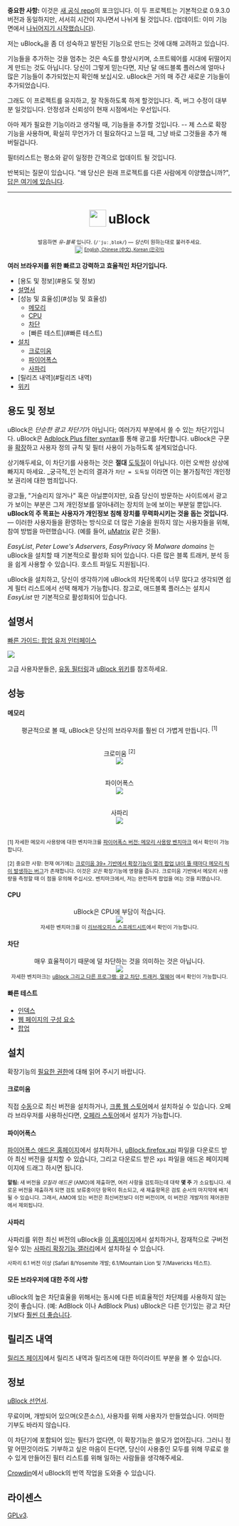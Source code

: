 **중요한 사항:** 이것은 [새 공식 repo](https://github.com/chrisaljoudi/uBlock)의 포크입니다. 이 두 프로젝트는 기본적으로 0.9.3.0 버전과 동일하지만, 서서히 시간이 지나면서 나뉘게 될 것입니다. (업데이트: 이미 기능면에서 [나뉘어지기 시작했습니다](https://github.com/chrisaljoudi/uBlock/issues/1259)).

저는 uBlock₀을 좀 더 성숙하고 발전된 기능으로 만드는 것에 대해 고려하고 있습니다.

기능들을 추가하는 것을 멈추는 것은 속도를 향상시키며, 소프트웨어를 시대에 뒤떨어지게 만드는 것도 아닙니다. 당신이 그렇게 믿는다면, 지난 달 애드블록 플러스에 얼마나 많은 기능들이 추가되었는지 확인해 보십시오. uBlock은 거의 매 주간 새로운 기능들이 추가되었습니다.

그래도 이 프로젝트를 유지하고, 잘 작동하도록 하게 할것입니다. 즉, 버그 수정이 대부분 일것입니다. 안정성과 신뢰성이 현재 시점에서는 우선입니다.

아마 제가 필요한 기능이라고 생각될 때, 기능들을 추가할 것입니다. -- 제 스스로 확장기능을 사용하며, 확실히 무언가가 더 필요하다고 느낄 때, 그냥 바로 그것들을 추가 해버릴겁니다.

필터리스트는 평소와 같이 일정한 간격으로 업데이트 될 것입니다.

반복되는 질문이 있습니다. "왜 당신은 원래 프로젝트를 다른 사람에게 이양했습니까?", [답은 여기에 있습니다](https://github.com/gorhill/uBlock/issues/38#issuecomment-91871802).

*** 

<h1 align="center">
<sub>
<img  src="https://raw.githubusercontent.com/gorhill/uBlock/master/doc/img/icon38@2x.png"
      height="38"
      width="38">
</sub>
uBlock
</h1>
<p align="center">
<sup> <!-- Pronounciation -->
      발음하면 <i>유-블록</i> 입니다. (<code>/ˈjuːˌblɒk/</code>) — <i>당신</i>이 원하는대로 불러주세요.
</sup>
<br>
<sup> <!-- Languages -->
      <img src="https://raw.githubusercontent.com/gorhill/uBlock/master/doc/img/languageicon-36.png" width="18" height="18">
      <sup>
            <a href="https://github.com/gorhill/uBlock/">
            English,          <a href="https://github.com/fang5566/uBlock/blob/master/README.md#-µblock">
            Chinese (中文),    </a> <a href="https://github.com/delightbot/uBlock/blob/master/README.md#ublock">
            Korean (한국어)   </a>
      </sup>
</sup>
</p>


**여러 브라우저를 위한 빠르고 강력하고 효율적인 차단기입니다.**&nbsp;&nbsp;[<img src="https://travis-ci.org/gorhill/uBlock.svg?branch=master" height="12">](https://travis-ci.org/gorhill/uBlock)

* [용도 및 정보](#용도 및 정보)
* [설명서](#설명서)
* [성능 및 효율성](#성능 및 효율성)
  * [메모리](#메모리)
  * [CPU](#CPU)
  * [차단](#차단)
  * [빠른 테스트](#빠른 테스트)
* [설치](#설치)
  * [크로미움](#크로미움)
  * [파이어폭스](#파이어폭스)
  * [사파리](#사파리)
* [릴리즈 내역](#릴리즈 내역)
* [위키](https://github.com/gorhill/uBlock/wiki)

## 용도 및 정보

uBlock은 *단순한 광고 차단기*가 아닙니다; 여러가지 부분에서 쓸 수 있는 차단기입니다. uBlock은 [Adblock Plus filter syntax](https://adblockplus.org/en/filters)를 통해 광고를 차단합니다. uBlock은 구문을 [확장](https://github.com/gorhill/uBlock/wiki/Filter-syntax-extensions)하고 사용자 정의 규칙 및 필터 사용이 가능하도록 설계되었습니다.

상기해두세요, 이 차단기를 사용하는 것은 **절대** [도둑질](https://twitter.com/LeaVerou/status/518154828166725632)이 아닙니다. 이런 오싹한 상상에 빠지지 마세요. _궁극적_인 논리의 결과가 `차단 = 도둑질` 이라면 이는 불가침적인 개인정보 권리에 대한 범죄입니다.

광고들, "거슬리지 않거나" 혹은 아닐뿐이지만, 요즘 당신이 방문하는 사이트에서 광고가 보이는 부분은 그저 개인정보를 알아내려는 장치의 눈에 보이는 부분일 뿐입니다. **uBlock의 주 목표는 사용자가 개인정보 침해 장치를 무력화시키는 것을 돕는 것입니다.** — 이러한 사용자들을 환영하는 방식으로 더 많은 기술을 원하지 않는 사용자들을 위해, 참여 방법을 마련했습니다. (예를 들어, [µMatrix](https://github.com/gorhill/uMatrix) 같은 것들).

_EasyList_, _Peter Lowe's Adservers_, _EasyPrivacy_ 와 _Malware domains_ 는 uBlock을 설치할 때 기본적으로 활성화 되어 있습니다. 다른 많은 블록 트래커, 분석 등을 쉽게 사용할 수 있습니다. 호스트 파일도 지원됩니다.

uBlock을 설치하고, 당신이 생각하기에 uBlock의 차단목록이 너무 많다고 생각되면 쉽게 필터 리스트에서 선택 해제가 가능합니다. 참고로, 애드블록 플러스는 설치시 _EasyList_ 만 기본적으로 활성화되어 있습니다.

## 설명서

[빠른 가이드: 팝업 유저 인터페이스](https://github.com/gorhill/uBlock/wiki/Quick-guide:-popup-user-interface)

<a href="https://github.com/gorhill/uBlock/wiki/Quick-guide:-popup-user-interface"><img src="https://raw.githubusercontent.com/gorhill/uBlock/master/doc/img/popup-1.png" /></a>

고급 사용자분들은, [유동 필터링](https://github.com/gorhill/uBlock/wiki/Dynamic-filtering:-quick-guide)과 [uBlock 위키](https://github.com/gorhill/uBlock/wiki)를 참조하세요.

## 성능

#### 메모리

<div align="center">
평균적으로 볼 때, uBlock은 당신의 브라우저를 훨씬 더 가볍게 만듭니다. <sup>[1]</sup><br><br>

크로미움 <sup>[2]</sup><br>
<img src="https://raw.githubusercontent.com/gorhill/uBlock/master/doc/benchmarks/mem-usage-overall-chart-20141224.png" /><br><br>

파이어폭스<br>
<img src="https://raw.githubusercontent.com/gorhill/uBlock/master/doc/benchmarks/mem-usage-overall-chart-20150205.png" /><br><br>

사파리<br>
<img src="https://raw.githubusercontent.com/gorhill/uBlock/master/doc/benchmarks/mem-usage-overall-chart-safari-20150205.png" /><br><br>

</div>

<sup>[1] 자세한 메모리 사용량에 대한 벤치마크를 <a href="https://github.com/gorhill/uBlock/wiki/Firefox-version:-benchmarking-memory-footprint">파이어폭스 버전: 메모리 사용량 벤치마크</a> 에서 확인이 가능합니다.</sup><br>

<sup>[2] 중요한 사항: 현재 여기에는 [크로미움 39+ 기반에서 확장기능이 열려 팝업 UI이 뜰 때마다 메모리 릭이 발생하는 버그](https://code.google.com/p/chromium/issues/detail?id=441500)가 존재합니다. 이것은 <i>모든</i> 확장기능에 영향을 줍니다. 크로미움 기반에서 메모리 사용량을 측정할 때 이 점을 유의해 주십시오. 벤치마크에서, 저는 완전하게 팝업을 여는 것을 피했습니다.</sup><br>

#### CPU

<p align="center">
uBlock은 CPU에 부담이 적습니다.<br>
<img src="https://raw.githubusercontent.com/gorhill/uBlock/master/doc/benchmarks/cpu-usage-overall-chart-20141226.png" /><br>
<sup>자세한 벤치마크를 이 <a href="https://github.com/gorhill/uBlock/blob/master/doc/benchmarks/cpu-usage-overall-20141226.ods">리브레오피스 스프레드시트</a>에서 확인이 가능합니다.</sup>
</p>

#### 차단

<p align="center">
매우 효율적이기 때문에 덜 차단하는 것을 의미하는 것은 아닙니다.<br>
<img src="https://raw.githubusercontent.com/gorhill/uBlock/master/doc/benchmarks/privex-201502-16.png" /><br>
<sup>자세한 벤치마크는  
<a href="https://github.com/gorhill/uBlock/wiki/%C2%B5Block-and-others:-Blocking-ads,-trackers,-malwares">uBlock 그리고 다른 프로그램: 광고 차단, 트래커, 멀웨어</a> 에서 확인이 가능합니다.
</p>

#### 빠른 테스트

- [인덱스](http://raymondhill.net/ublock/tests.html)
- [웹 페이지의 구성 요소](http://raymondhill.net/ublock/tiles1.html)
- [팝업](http://raymondhill.net/ublock/popup.html)

## 설치

확장기능의 [필요한 권한](https://github.com/gorhill/uBlock/wiki/About-the-required-permissions)에 대해 읽어 주시기 바랍니다. 

#### 크로미움

직접 [수동](https://github.com/gorhill/uBlock/tree/master/dist#install)으로 최신 버전을 설치하거나, [크롬 웹 스토어](https://chrome.google.com/webstore/detail/cjpalhdlnbpafiamejdnhcphjbkeiagm)에서 설치하실 수 있습니다. 오페라 브라우저를 사용하신다면, [오페라 스토어](https://addons.opera.com/en-gb/extensions/details/ublock/)에서 설치가  가능합니다.

#### 파이어폭스

[파이어폭스 애드온 홈페이지](https://addons.mozilla.org/ko/firefox/addon/ublock/)에서 설치하거나, [uBlock.firefox.xpi](https://github.com/gorhill/uBlock/releases) 파일을 다운로드 받아 최신 버전을 설치할 수 있습니다, 그리고 다운로드 받은 `xpi` 파일을 애드온 페이지페이지에 드래그 하시면 됩니다.

<sup>**알림:** 새 버전을 _모질라 애드온_ (AMO)에 제출하면, 여러 사항을 검토하는데 대략 **몇 주** 가 소요됩니다. 새로운 버전을 제출하게 되면 검토 보류중이던 항목이 취소되고, 새 제출항목은 검토 순서의 마지막에 배치 될 수 있습니다. 그래서, AMO에 있는 버전은 최신버전보다 이전 버전이며, 이 버전은 개발자의 제어권한에서 제외됩니다.</sup>

#### 사파리

사파리를 위한 최신 버전의 uBlock을 [이 홈페이지](https://chrismatic.io/ublock/)에서 설치하거나, 잠재적으로 구버전일수 있는  [사파리 확장기능 갤러리](https://extensions.apple.com/details/?id=net.gorhill.uBlock-96G4BAKDQ9)에서 설치하실 수 있습니다.

<sup>사파리 6.1 버전 이상 (Safari 8/Yosemite 개발; 6.1/Mountain Lion 및 7/Mavericks 테스트).</sup>

#### 모든 브라우저에 대한 주의 사항

uBlock의 높은 차단효율을 위해서는 동시에 다른 비효율적인 차단제를 사용하지 않는 것이 좋습니다. (예: AdBlock 이나 AdBlock Plus) uBlock은 다른 인기있는 광고 차단기보다 [훨씬 더 좋습니다](#blocking).

## 릴리즈 내역

[릴리즈 페이지](https://github.com/gorhill/uBlock/releases)에서 릴리즈 내역과 릴리즈에 대한 하이라이트 부분을 볼 수 있습니다.

## 정보

[uBlock 선언서](MANIFESTO.md).

무료이며, 개방되어 있으며(오픈소스), 사용자를 위해 사용자가 만들었습니다. 어떠한 기부도 바라지 않습니다.

이 차단기에 포함되어 있는 필터가 없다면, 이 확장기능은 쓸모가 없어집니다. 그러니 정말 어떤것이라도 기부하고 싶은 마음이 든다면, 당신이 사용중인 모두를 위해 무료로 쓸 수 있게 만들어진 필터 리스트를 위해 일하는 사람들을 생각해주세요.

[Crowdin](https://crowdin.net/project/ublock)에서 uBlock의 번역 작업을 도와줄 수 있습니다.

## 라이센스

[GPLv3](https://github.com/gorhill/uBlock/blob/master/LICENSE.txt).
